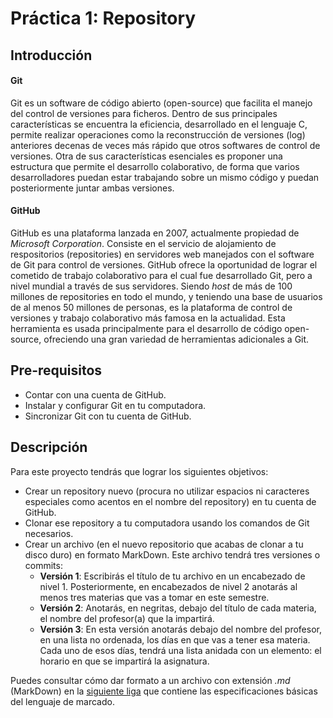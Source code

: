 # Práctica 1: Repository

## Introducción

#### Git
Git es un software de código abierto (open-source) que facilita el manejo del control de versiones para ficheros. Dentro de sus principales características se encuentra la eficiencia, desarrollado en el lenguaje C, permite realizar operaciones como la reconstrucción de versiones (log) anteriores decenas de veces más rápido que otros softwares de control de versiones. Otra de sus características esenciales es proponer una estructura que permite el desarrollo colaborativo, de forma que varios desarrolladores puedan estar trabajando sobre un mismo código y puedan posteriormente juntar ambas versiones.

#### GitHub
GitHub es una plataforma lanzada en 2007, actualmente propiedad de *Microsoft Corporation*. Consiste en el servicio de alojamiento de respositorios (repositories) en servidores web manejados con el software de Git para control de versiones. GitHub ofrece la oportunidad de lograr el cometido de trabajo colaborativo para el cual fue desarrollado Git, pero a nivel mundial a través de sus servidores. Siendo *host* de más de 100 millones de repositories en todo el mundo, y teniendo una base de usuarios de al menos 50 millones de personas, es la plataforma de control de versiones y trabajo colaborativo más famosa en la actualidad. Esta herramienta es usada principalmente para el desarrollo de código open-source, ofreciendo una gran variedad de herramientas adicionales a Git.

## Pre-requisitos

* Contar con una cuenta de GitHub.
* Instalar y configurar Git en tu computadora.
* Sincronizar Git con tu cuenta de GitHub.


## Descripción

Para este proyecto tendrás que lograr los siguientes objetivos:

* Crear un repository nuevo (procura no utilizar espacios ni caracteres especiales como acentos en el nombre del repository) en tu cuenta de GitHub.
* Clonar ese repository a tu computadora usando los comandos de Git necesarios.
* Crear un archivo (en el nuevo repositorio que acabas de clonar a tu disco duro) en formato MarkDown. Este archivo tendrá tres versiones o commits:
  - **Versión 1**: Escribirás el título de tu archivo en un encabezado de nivel 1. Posteriormente, en encabezados de nivel 2 anotarás al menos tres materias que vas a tomar en este semestre.
  - **Versión 2**: Anotarás, en negritas, debajo del título de cada materia, el nombre del profesor(a) que la impartirá.
  - **Versión 3**: En esta versión anotarás debajo del nombre del profesor, en una lista no ordenada, los días en que vas a tener esa materia. Cada uno de esos días, tendrá una lista anidada con un elemento: el horario en que se impartirá la asignatura.

Puedes consultar cómo dar formato a un archivo con extensión *.md* (MarkDown) en la [siguiente liga](https://docs.github.com/en/github/writing-on-github/basic-writing-and-formatting-syntax) que contiene las especificaciones básicas del lenguaje de marcado.
